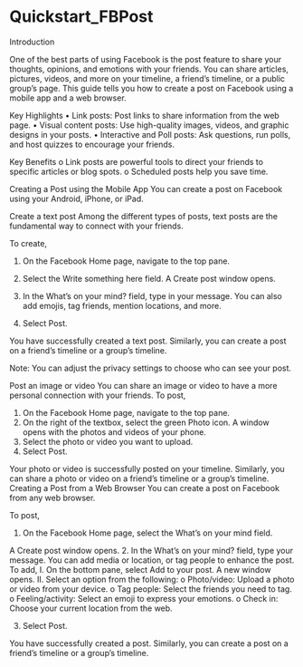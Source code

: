 # Quickstart_FBPost
Introduction

One of the best parts of using Facebook is the post feature to share your thoughts, opinions, and emotions with your friends. You can share articles, pictures, videos, and more on your timeline, a friend’s timeline, or a public group’s page. This guide tells you how to create a post on Facebook using a mobile app and a web browser.





Key Highlights
•	Link posts: Post links to share information from the web page.
•	Visual content posts: Use high-quality images, videos, and graphic designs in your posts.
•	Interactive and Poll posts: Ask questions, run polls, and host quizzes to encourage your friends. 

Key Benefits
o	Link posts are powerful tools to direct your friends to specific articles or blog spots.
o	Scheduled posts help you save time.
















Creating a Post using the Mobile App
You can create a post on Facebook using your Android, iPhone, or iPad.

Create a text post
Among the different types of posts, text posts are the fundamental way to connect with your friends.
 
To create,
1.	On the Facebook Home page, navigate to the top pane.
2.	Select the Write something here field.
A Create post window opens.
 
3.	 In the What’s on your mind? field, type in your message.
You can also add emojis, tag friends, mention locations, and more.
4.	Select Post.

You have successfully created a text post. Similarly, you can create a post on a friend’s timeline or a group’s timeline.

Note: You can adjust the privacy settings to choose who can see your post.

Post an image or video
You can share an image or video to have a more personal connection with your friends.
To post,
1.	On the Facebook Home page, navigate to the top pane.
2.	On the right of the textbox, select the green Photo icon.
A window opens with the photos and videos of your phone.
3.	Select the photo or video you want to upload.
4.	Select Post.

Your photo or video is successfully posted on your timeline. Similarly, you can share a photo or video on a friend’s timeline or a group’s timeline.
Creating a Post from a Web Browser
You can create a post on Facebook from any web browser.

To post,
1.	On the Facebook Home page, select the What’s on your mind field.
 
A Create post window opens.
2.	In the What’s on your mind? field, type your message.
You can add media or location, or tag people to enhance the post.
To add,
I.	On the bottom pane, select Add to your post.
A new window opens.
II.	Select an option from the following:
o	Photo/video: Upload a photo or video from your device.
o	Tag people: Select the friends you need to tag.
o	Feeling/activity: Select an emoji to express your emotions.
o	Check in: Choose your current location from the web.




 




3.	Select Post.

You have successfully created a post. Similarly, you can create a post on a friend’s timeline or a group’s timeline.


